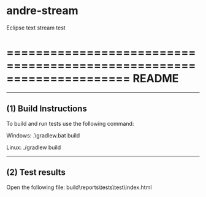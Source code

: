 # andre-stream
Eclipse text stream test

=====================================================================
README
=====================================================================

----------------------
(1) Build Instructions
----------------------
To build and run tests use the following command:

Windows:
.\gradlew.bat build

Linux:
./gradlew build

----------------------
(2) Test results
----------------------
Open the following file:
build\reports\tests\test\index.html

